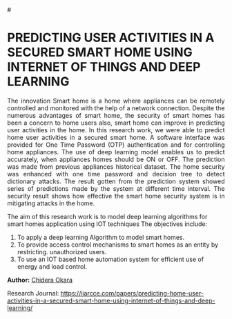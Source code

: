 
#<h1>PREDICTING USER ACTIVITIES IN A SECURED SMART HOME USING INTERNET OF THINGS AND DEEP LEARNING</h1>

<p style="text-align:justify">The innovation Smart home is a home where appliances can be remotely controlled and monitored with the help of a network connection. Despite the numerous advantages of smart home, the security of smart homes has been a concern to home users also, smart home can improve in predicting user activities in the home. In this research work, we were able to predict home user activities in a secured smart home. A software interface was provided for One Time Password (OTP) authentication and for controlling home appliances. The use of deep learning model enables us to predict accurately, when appliances homes should be ON or OFF. The prediction was made from previous appliances historical dataset. The home security was enhanced with one time password and decision tree to detect dictionary attacks. The result gotten from the prediction system showed series of predictions made by the system at different time interval. The security result shows how effective the smart home security system is in mitigating attacks in the home. </p>

The aim of this research work is to model deep learning algorithms for smart homes application using IOT techniques The objectives include:
1. To apply a deep learning Algorithm to model smart homes.
2. To provide access control mechanisms to smart homes as an entity by restricting. unauthorized users.
3. To use an IOT based home automation system for efficient use of energy and load control.



<strong>Author:</strong> <a href="http://portfolio.clptechnology.com.ng/">Chidera Okara</a>

Research Journal: https://ijarcce.com/papers/predicting-home-user-activities-in-a-secured-smart-home-using-internet-of-things-and-deep-learning/
